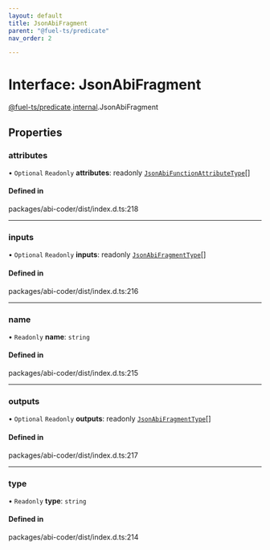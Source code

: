 ```yaml
---
layout: default
title: JsonAbiFragment
parent: "@fuel-ts/predicate"
nav_order: 2

---
```


# Interface: JsonAbiFragment

[@fuel-ts/predicate](../index.md).[internal](../namespaces/internal.md).JsonAbiFragment

## Properties

### attributes

• `Optional` `Readonly` **attributes**: readonly [`JsonAbiFunctionAttributeType`](internal-JsonAbiFunctionAttributeType.md)[]

#### Defined in

packages/abi-coder/dist/index.d.ts:218

___

### inputs

• `Optional` `Readonly` **inputs**: readonly [`JsonAbiFragmentType`](internal-JsonAbiFragmentType.md)[]

#### Defined in

packages/abi-coder/dist/index.d.ts:216

___

### name

• `Readonly` **name**: `string`

#### Defined in

packages/abi-coder/dist/index.d.ts:215

___

### outputs

• `Optional` `Readonly` **outputs**: readonly [`JsonAbiFragmentType`](internal-JsonAbiFragmentType.md)[]

#### Defined in

packages/abi-coder/dist/index.d.ts:217

___

### type

• `Readonly` **type**: `string`

#### Defined in

packages/abi-coder/dist/index.d.ts:214

